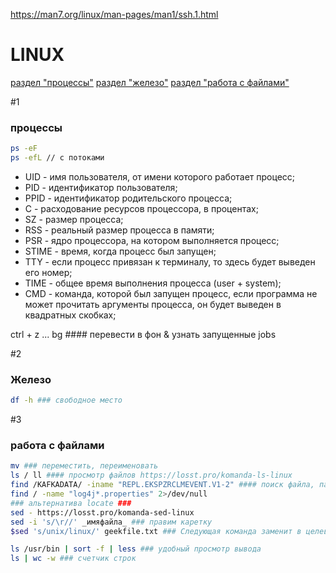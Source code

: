 <https://man7.org/linux/man-pages/man1/ssh.1.html>

# LINUX
[раздел "процессы"](#1)
[раздел "железо"](#2)
[раздел "работа с файлами"](#3)

#1
### процессы

```bash
ps -eF
ps -efL // с потоками
```

- UID - имя пользователя, от имени которого работает процесс;
- PID - идентификатор пользователя;
- PPID - идентификатор родительского процесса;
- C - расходование ресурсов процессора, в процентах;
- SZ - размер процесса;
- RSS - реальный размер процесса в памяти;
- PSR - ядро процессора, на котором выполняется процесс;
- STIME - время, когда процесс был запущен;
- TTY - если процесс привязан к терминалу, то здесь будет выведен его номер;
- TIME - общее время выполнения процесса (user + system);
- CMD - команда, которой был запущен процесс, если программа не может прочитать аргументы процесса, он будет выведен в квадратных скобках;

ctrl + z ... bg #### перевести в фон & узнать запущенные jobs

#2
### Железо

```bash
df -h ### свободное место
```

#3
### работа с файлами

```bash
mv ### переместить, переименовать 
ls / ll #### просмотр файлов https://losst.pro/komanda-ls-linux
find /KAFKADATA/ -iname "REPL.EKSPZRCLMEVENT.V1-2" #### поиск файла, папки - 
find / -name "log4j*.properties" 2>/dev/null
### альтернатива locate ###
sed - https://losst.pro/komanda-sed-linux
sed -i 's/\r//' _имяфайла_ ### правим каретку
$sed 's/unix/linux/' geekfile.txt ### Следующая команда заменит в целевом файле вхождения слова unix на linux:

ls /usr/bin | sort -f | less ### удобный просмотр вывода
ls | wc -w ### счетчик строк
```































